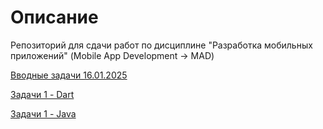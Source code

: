 # Описание

Репозиторий для сдачи работ по дисциплине "Разработка мобильных приложений" (Mobile App Development -> MAD)

[Вводные задачи 16.01.2025](#вводные-задачи)

[Задачи 1 - Dart](https://github.com/int1cus/MAD_422_Andzhigaev/tree/main/Dart)

[Задачи 1 - Java](https://github.com/int1cus/MAD_422_Andzhigaev/tree/main/Java)
